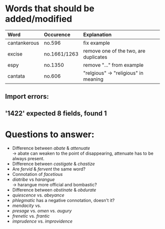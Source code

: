 # Words that should be added/modified

| Word              | Occurence    | Explanation                           |
| :---------------- | :--------    | :----------------------               |
| cantankerous      | no.596       | fix example                           |
| excise            | no.1661/1263 | remove one of the two, are duplicates |
| espy              | no.1350      | remove "..." from example             |
| cantata           | no.606       | "relgious" -> "religious" in meaning  |

## Import errors:

'1422' expected 8 fields, found 1
----

# Questions to answer:

- Difference between _abate_ & _attenuate_<br />
  → abate can weaken to	 the point of disappearing, attenuate has to be always present.
- Difference between _castigate_ & _chastize_
- Are _fervid_ & _fervent_ the same word?
- Connotation of _facetious_
- _diatribe_ vs _harangue_<br />
  → harangue more official and bombastic?
- Difference between _obstinate_ &  _obdurate_
- _quiescence_ vs. _abeyance_
- _phlegmatic_ has a negative connotation, doesn't it?
- _mendacity_ vs.
- _presage_ vs. _omen_ vs. _augury_
- _frenetic_ vs. _frantic_
- _imprudence_ vs. _improvidence_
